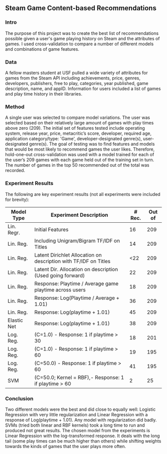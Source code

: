 ## Steam Game Content-based Recommendations

### Intro
The purpose of this project was to create the best list of recommendations possible given a user's game playing history on Steam and the attributes of games. I used cross-validation to compare a number of different models and combinations of game features. 

### Data
A fellow masters student at USF pulled a wide variety of attributes for games from the Steam API including achievements, price, genres, developers, publishers, free to play, categories, year published, game description, name, and appID. Information for users included a list of games and play time history in their libraries.

### Method
A single user was selected to compare model variations. The user was selected based on their relatively large amount of games with play times above zero (209). The initial set of features tested include operating system, release year, price, metacritic’s score, developer, required age, application category/type: 'Game', developer-designated genre(s), user-designated genre(s). The goal of testing was to find features and models that would be most likely to recommend games the user likes. Therefore, hold-one-out cross-validation was used with a model trained for each of the user’s 209 games with each game held out of the training set in turn. The number of games in the top 50 recommended out of the total was recorded.

### Experiment Results
The following are key experiment results (not all experiments were included for brevity):


| Model Type  | Experiment Description                                           | # Rec. | Out of |
|-------------|------------------------------------------------------------------|--------|--------|
| Lin. Regr.  | Initial Features                                                 | 16     | 209    |
| Lin. Reg.   | Including Unigram/Bigram TF/IDF on Titles                        | 14     | 209    |
| Lin. Reg.   | Latent Dirichlet Allocation on description with TF/IDF on Titles | <22    | 209    |
| Lin. Reg.   | Latent Dir. Allocation on description (Used going forward)       | 22     | 209    |
| Lin. Reg.   | Response: Playtime / Average game playtime across users          | 18     | 209    |
| Lin. Reg.   | Response: Log(Playtime / Average + 1.01)                         | 36     | 209    |
| Lin. Reg.   | Response: Log(playtime + 1.01)                                   | 45     | 209    |
| Elastic Net | Response: Log(playtime + 1.01)                                   | 38     | 209    |
| Log. Reg.   | (C=1.0) - Response: 1 if playtime > 30                           | 18     | 201    |
| Log. Reg.   | (C=1.0) - Response: 1 if playtime > 60                           | 19     | 195    |
| Log. Reg.   | (C=50.0) - Response: 1 if playtime > 60                          | 41     | 195    |
| SVM         | (C=50.0; Kernel = RBF),- Response: 1 if playtime > 60            | 2      | 25     |


### Conclusion
Two different models were the best and did close to equally well: Logistic Regression with very little regularization and Linear Regression with a response of Log(playtime + 1.01). Any model with regularization did badly. SVMs (tried both linear and RBF kernels) took a long time to run and produced not great results. The chosen model from the experiments is Linear Regression with the log-transformed response. It deals with the long tail (some play times can be much higher than others) while shifting weights towards the kinds of games that the user plays more often.